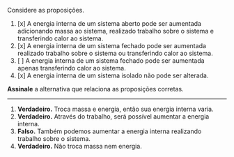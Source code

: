 Considere as proposições.

1. [x] A energia interna de um sistema aberto pode ser aumentada adicionando massa ao sistema, realizado trabalho sobre o sistema e transferindo calor ao sistema.
2. [x] A energia interna de um sistema fechado pode ser aumentada realizado trabalho sobre o sistema ou transferindo calor ao sistema.
3. [ ] A energia interna de um sistema fechado pode ser aumentada apenas transferindo calor ao sistema.
4. [x] A energia interna de um sistema isolado não pode ser alterada.

**Assinale** a alternativa que relaciona as proposições corretas.

---

1. **Verdadeiro.** Troca massa e energia, então sua energia interna varia.
2. **Verdadeiro.** Através do trabalho, será possível aumentar a energia interna.
3. **Falso.** Também podemos aumentar a energia interna realizando trabalho sobre o sistema.
4. **Verdadeiro.** Não troca massa nem energia.

